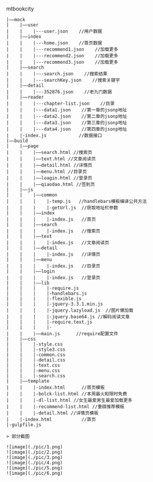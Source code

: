 mtbookcity

    |——mock
    |    |——user
    |    |    |---user.json    //用户数据
    |    |——index
    |    |    |---home.json    //首页数据
    |    |    |---recommend1.json    //加载更多
    |    |    |---recommend2.json    //加载更多
    |    |    |---recommend3.json    //加载更多
    |    |——search
    |    |    |---search.json    //搜索结果
    |    |    |---searchKey.json    //搜索关键字
    |    |——detail
    |    |    |---352876.json    //老九门数据
    |    |——reader
    |    |    |---chapter-list.json    //目录
    |    |    |---data1.json    //第一章的jsonp地址
    |    |    |---data2.json    //第二章的jsonp地址
    |    |    |---data3.json    //第三章的jsonp地址
    |    |    |---data4.json    //第四章的jsonp地址
    |    |-index.js            //数据接口
    |——build
    |    |——page
    |    |    |——search.html //搜索页
    |    |    |——text.html //文章阅读页
    |    |    |——detail.html //详情页
    |    |    |——menu.html //目录页
    |    |    |——loagin.html //登录页
    |    |    |——qiaodao.html //签到页
    |    |——js
    |    |    |——common
    |    |    |    |-temp.js   //handlebars模板编译公共方法
    |    |    |    |-getUrl.js  //获取地址栏参数
    |    |    |——index
    |    |    |    |-index.js   //首页
    |    |    |——search
    |    |    |    |-index.js   //搜索页
    |    |    |——text
    |    |    |    |-index.js   //文章阅读页
    |    |    |——detail
    |    |    |    |-index.js   //详情页
    |    |    |——menu
    |    |    |    |-index.js   //目录页
    |    |    |——login
    |    |    |    |-index.js   //登录页
    |    |    |——lib
    |    |    |    |-require.js
    |    |    |    |-handlebars.js
    |    |    |    |-flexible.js
    |    |    |    |-jquery-3.3.1.min.js
    |    |    |    |-jquery.lazyload.js  //图片懒加载
    |    |    |    |-jquery.base64.js //解码阅读文章 
    |    |    |    |-require.text.js
    |    |    |    |-
    |    |    |——main.js      //require配置文件
    |    |——css
    |    |    |-style.css
    |    |    |-style3.css
    |    |    |-common.css
    |    |    |-detail.css
    |    |    |-text.css
    |    |    |-menu.css
    |    |    |-search.css
    |    |——template
    |    |    |-index.html      //首页模板
    |    |    |-bolck-list.html //本周最火和限时免费
    |    |    |-dl-list.html //女生最爱男生最爱加载更多
    |    |    |-recommend-list.html //重磅推荐模板
    |    |    |-detail.html //详情页模板
    |    |-index.html           //首页
    |-gulpfile.js
```
> 部分截图

![image](./pic/1.png)
![image](./pic/2.png)
![image](./pic/3.png)
![image](./pic/4.png)
![image](./pic/5.png)
![image](./pic/6.png)
